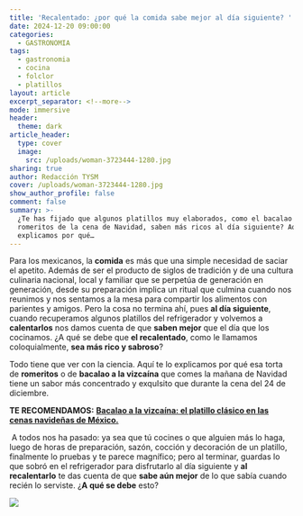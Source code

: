 ```yaml
---
title: 'Recalentado: ¿por qué la comida sabe mejor al día siguiente? '
date: 2024-12-20 09:00:00
categories:
  - GASTRONOMIA
tags:
  - gastronomia
  - cocina
  - folclor
  - platillos
layout: article
excerpt_separator: <!--more-->
mode: immersive
header:
  theme: dark
article_header:
  type: cover
  image:
    src: /uploads/woman-3723444-1280.jpg
sharing: true
author: Redacción TYSM
cover: /uploads/woman-3723444-1280.jpg
show_author_profile: false
comment: false
summary: >-
  ¿Te has fijado que algunos platillos muy elaborados, como el bacalao o los
  romeritos de la cena de Navidad, saben más ricos al día siguiente? Aquí te
  explicamos por qué…
---
```

Para los mexicanos, la **comida** es más que una simple necesidad de saciar el apetito. Además de ser el producto de siglos de tradición y de una cultura culinaria nacional, local y familiar que se perpetúa de generación en generación, desde su preparación implica un ritual que culmina cuando nos reunimos y nos sentamos a la mesa para compartir los alimentos con parientes y amigos. Pero la cosa no termina ahí, pues **al día siguiente**, cuando recuperamos algunos platillos del refrigerador y volvemos a **calentarlos** nos damos cuenta de que **saben mejor** que el día que los cocinamos. ¿A qué se debe que **el recalentado**, como le llamamos coloquialmente, **sea más rico y sabroso**?

Todo tiene que ver con la ciencia. Aquí te lo explicamos por qué esa torta de **romeritos** o de **bacalao a la vizcaína** que comes la mañana de Navidad tiene un sabor más concentrado y exquIsito que durante la cena del 24 de diciembre.

**TE RECOMENDAMOS:** [**Bacalao a la vizcaína: el platillo clásico en las cenas navideñas de México.**](https://blog.tonoysumariachi.com/gastronomia/2024/12/18/bacalao-a-la-vizca%C3%ADna-el-platillo-cl%C3%A1sico-en-las-cenas-navide%C3%B1as-de-m%C3%A9xico.html)

&nbsp;A todos nos ha pasado: ya sea que tú cocines o que alguien más lo haga, luego de horas de preparación, sazón, cocción y decoración de un platillo, finalmente lo pruebas y te parece magnífico; pero al terminar, guardas lo que sobró en el refrigerador para disfrutarlo al día siguiente y **al recalentarlo** te das cuenta de que **sabe aún mejor** de lo que sabía cuando recién lo serviste. ¿**A qué se debe** esto?

![](https://upload.wikimedia.org/wikipedia/commons/thumb/f/fa/Family_eating_meal.jpg/1024px-Family_eating_meal.jpg)

&nbsp;